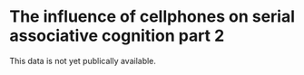 # The influence of cellphones on serial associative cognition part 2
This data is not yet publically available.